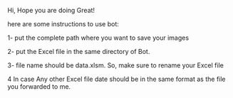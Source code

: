
   Hi,
      Hope you are doing Great!

   here are some instructions to use bot:

   1- put the complete path where you want to save your images

   2- put the Excel file in the same directory of Bot.

   3- file name should be data.xlsm. So, make sure to rename your Excel file

   4 In case Any other Excel file date should be in the same
        format as the file you forwarded to me.
